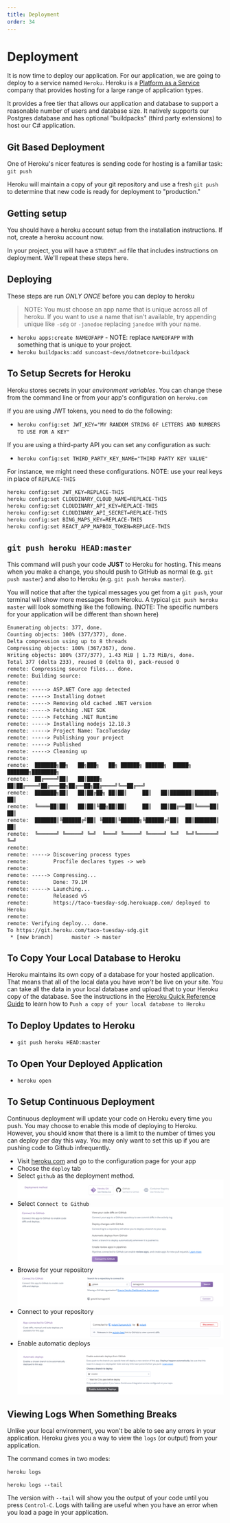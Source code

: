 ```yaml
---
title: Deployment
order: 34
---
```


# Deployment

It is now time to deploy our application. For our application, we are going to
deploy to a service named `Heroku`. Heroku is a
[Platform as a Service](https://en.wikipedia.org/wiki/Platform_as_a_service)
company that provides hosting for a large range of application types.

It provides a free tier that allows our application and database to support a
reasonable number of users and database size. It natively supports our Postgres
database and has optional "buildpacks" (third party extensions) to host our C#
application.

## Git Based Deployment

One of Heroku's nicer features is sending code for hosting is a familiar task:
`git push`

Heroku will maintain a copy of your git repository and use a fresh `git push` to
determine that new code is ready for deployment to "production."

## Getting setup

You should have a heroku account setup from the installation instructions. If
not, create a heroku account now.

In your project, you will have a `STUDENT.md` file that includes instructions on
deployment. We'll repeat these steps here.

## Deploying

These steps are run _ONLY ONCE_ before you can deploy to heroku

> NOTE: You must choose an app name that is unique across all of heroku. If you
> want to use a name that isn't available, try appending unique like `-sdg` or
> `-janedoe` replacing `janedoe` with your name.

- `heroku apps:create NAMEOFAPP` - NOTE: replace `NAMEOFAPP` with something that
  is unique to your project.
- `heroku buildpacks:add suncoast-devs/dotnetcore-buildpack`

## To Setup Secrets for Heroku

Heroku stores secrets in your _environment variables_. You can change these from
the command line or from your app's configuration on `heroku.com`

If you are using JWT tokens, you need to do the following:

- `heroku config:set JWT_KEY="MY RANDOM STRING OF LETTERS AND NUMBERS TO USE FOR A KEY"`

If you are using a third-party API you can set any configuration as such:

- `heroku config:set THIRD_PARTY_KEY_NAME="THIRD PARTY KEY VALUE"`

For instance, we might need these configurations. NOTE: use your real keys in
place of `REPLACE-THIS`

```
heroku config:set JWT_KEY=REPLACE-THIS
heroku config:set CLOUDINARY_CLOUD_NAME=REPLACE-THIS
heroku config:set CLOUDINARY_API_KEY=REPLACE-THIS
heroku config:set CLOUDINARY_API_SECRET=REPLACE-THIS
heroku config:set BING_MAPS_KEY=REPLACE-THIS
heroku config:set REACT_APP_MAPBOX_TOKEN=REPLACE-THIS
```

## `git push heroku HEAD:master`

This command will push your code **JUST** to Heroku for hosting. This means when
you make a change, you should push to GitHub as normal (e.g. `git push master`)
and also to Heroku (e.g. `git push heroku master`).

You will notice that after the typical messages you get from a `git push`, your
terminal will show more messages from Heroku. A typical `git push heroku master`
will look something like the following. (NOTE: The specific numbers for your
application will be different than shown here)

```shell
Enumerating objects: 377, done.
Counting objects: 100% (377/377), done.
Delta compression using up to 8 threads
Compressing objects: 100% (367/367), done.
Writing objects: 100% (377/377), 1.43 MiB | 1.73 MiB/s, done.
Total 377 (delta 233), reused 0 (delta 0), pack-reused 0
remote: Compressing source files... done.
remote: Building source:
remote:
remote: -----> ASP.NET Core app detected
remote: -----> Installing dotnet
remote: -----> Removing old cached .NET version
remote: -----> Fetching .NET SDK
remote: -----> Fetching .NET Runtime
remote: -----> Installing nodejs 12.18.3
remote: -----> Project Name: TacoTuesday
remote: -----> Publishing your project
remote: -----> Published
remote: -----> Cleaning up
remote:
remote:  ███████╗██╗   ██╗███╗   ██╗ ██████╗ ██████╗  █████╗ ███████╗████████╗
remote:  ██╔════╝██║   ██║████╗  ██║██╔════╝██╔═══██╗██╔══██╗██╔════╝╚══██╔══╝
remote:  ███████╗██║   ██║██╔██╗ ██║██║     ██║   ██║███████║███████╗   ██║
remote:  ╚════██║██║   ██║██║╚██╗██║██║     ██║   ██║██╔══██║╚════██║   ██║
remote:  ███████║╚██████╔╝██║ ╚████║╚██████╗╚██████╔╝██║  ██║███████║   ██║
remote:  ╚══════╝ ╚═════╝ ╚═╝  ╚═══╝ ╚═════╝ ╚═════╝ ╚═╝  ╚═╝╚══════╝   ╚═╝
remote:
remote: -----> Discovering process types
remote:        Procfile declares types -> web
remote:
remote: -----> Compressing...
remote:        Done: 79.1M
remote: -----> Launching...
remote:        Released v5
remote:        https://taco-tuesday-sdg.herokuapp.com/ deployed to Heroku
remote:
remote: Verifying deploy... done.
To https://git.heroku.com/taco-tuesday-sdg.git
 * [new branch]      master -> master
```

## To Copy Your Local Database to Heroku

Heroku maintains its own copy of a database for your hosted application. That
means that all of the local data you have _won't_ be live on your site. You can
take all the data in your local database and upload that to your Heroku copy of
the database. See the instructions in the
[Heroku Quick Reference Guide](/lessons/misc-quick-reference/heroku) to learn
how to `Push a copy of your local database to Heroku`

## To Deploy Updates to Heroku

- `git push heroku HEAD:master`

## To Open Your Deployed Application

- `heroku open`

## To Setup Continuous Deployment

Continuous deployment will update your code on Heroku every time you push. You
may choose to enable this mode of deploying to Heroku. However, you should know
that there is a limit to the number of times you can deploy per day this way.
You may only want to set this up if you are pushing code to Github infrequently.

- Visit [heroku.com](https://heroku.com) and go to the configuration page for
  your app
- Choose the `deploy` tab
- Select `github` as the deployment method. ![github](./assets/heroku1.png)
- Select `Connect to Github` ![github](./assets/heroku2.png)
- Browse for your repository ![github](./assets/heroku3.png)
- Connect to your repository ![github](./assets/heroku4.png)
- Enable automatic deploys ![github](./assets/heroku5.png)

## Viewing Logs When Something Breaks

Unlike your local environment, you won't be able to see any errors in your
application. Heroku gives you a way to view the `logs` (or output) from your
application.

The command comes in two modes:

```shell
heroku logs
```

```shell
heroku logs --tail
```

The version with `--tail` will show you the output of your code until you press
`Control-C`. Logs with tailing are useful when you have an error when you load a
page in your application.
